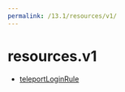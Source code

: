```yaml
---
permalink: /13.1/resources/v1/
---
```


# resources.v1



* [teleportLoginRule](teleportLoginRule.md)